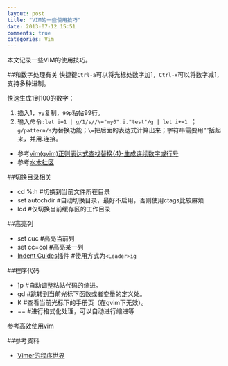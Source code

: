 ```yaml
---
layout: post
title: "VIM的一些使用技巧"
date: 2013-07-12 15:51
comments: true
categories: Vim
---
```

本文记录一些VIM的使用技巧。

<!--more-->

##和数字处理有关
快捷键`Ctrl-a`可以将光标处数字加1，`Ctrl-x`可以将数字减1，支持多种进制。

快速生成1到100的数字：

1. 插入1，`yy`复制，`99p`粘帖99行。
2. 输入命令`:let i=1 | g/1/s//\="my0".i."test"/g | let i+=1 `；`g/pattern/s`为替换功能；`\=`把后面的表达式计算出来；字符串需要用“”括起来，并用.连接。

- 参考[vim(gvim)正则表达式查找替换(4)-生成连续数字或行号](http://www.vimer.cn/2009/11/vimgvim%e6%ad%a3%e5%88%99%e8%a1%a8%e8%be%be%e5%bc%8f%e6%9f%a5%e6%89%be%e6%9b%bf%e6%8d%a24-%e7%94%9f%e6%88%90%e8%bf%9e%e7%bb%ad%e6%95%b0%e5%ad%97%e6%88%96%e8%a1%8c%e5%8f%b7.html)
- 参考[水木社区](http://www.newsmth.net/nForum/#!article/VIM/14355)

##切换目录相关
- cd %:h #切换到当前文件所在目录
- set autochdir	#自动切换目录，最好不启用，否则使用ctags比较麻烦
- lcd	#仅切换当前缓存区的工作目录

##高亮列
- set cuc #高亮当前列
- set cc=col #高亮某一列
- [Indent Guides](https://github.com/nathanaelkane/vim-indent-guides)插件 #使用方式为`<Leader>ig`

##程序代码
- ]p	#自动调整粘帖代码的缩进。 
- gd	#跳转到当前光标下函数或者变量的定义处。
- K	#查看当前光标下的手册页（在gvim下无效）。
- ==	#进行格式化处理，可以自动进行缩进等

参考[高效使用vim](http://www.cnblogs.com/hyddd/archive/2010/04/08/1706863.html)

##参考资料
- [Vimer的程序世界](http://www.vimer.cn/)
